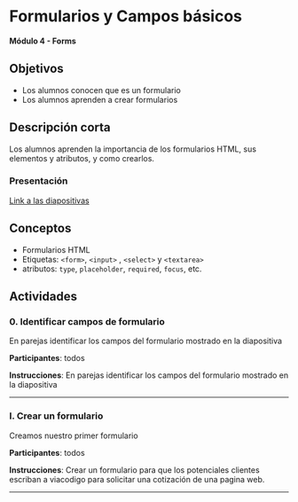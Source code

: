 # Formularios y Campos básicos

**Módulo 4 - Forms**

## Objetivos

- Los alumnos conocen que es un formulario
- Los alumnos aprenden a crear formularios

## Descripción corta

Los alumnos aprenden la importancia de los formularios HTML, sus elementos y atributos, y como crearlos.
### Presentación

[Link a las diapositivas](https://docs.google.com/presentation/d/1rUBPsnzZnZkSH4i1Qoi3DNYIdpicYJWSf9WswIzvsyI/edit?usp=sharing)

## Conceptos

- Formularios HTML
- Etiquetas: `<form>`, `<input>` , `<select>` y `<textarea>`
- atributos: `type`, `placeholder`, `required`, `focus`, etc.

## Actividades
### 0. Identificar campos de formulario

En parejas identificar los campos del formulario mostrado en la diapositiva

**Participantes**: todos

**Instrucciones**: En parejas identificar los campos del formulario mostrado en la diapositiva


---

### I. Crear un formulario

Creamos nuestro primer formulario

**Participantes**: todos

**Instrucciones**: Crear un formulario para que los potenciales clientes escriban a viacodigo para solicitar una cotización de una pagina web.

---

